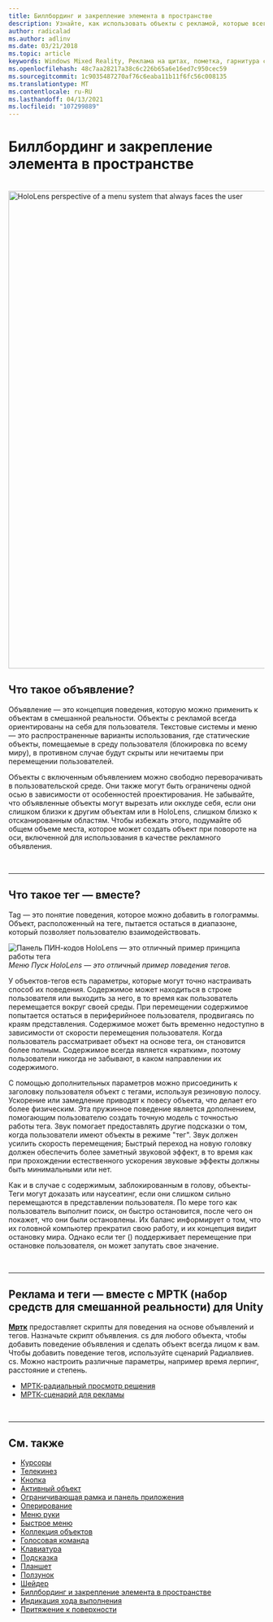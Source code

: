 ```yaml
---
title: Биллбординг и закрепление элемента в пространстве
description: Узнайте, как использовать объекты с рекламой, которые всегда ориентированы на себя для пользователя в приложениях смешанной реальности.
author: radicalad
ms.author: adlinv
ms.date: 03/21/2018
ms.topic: article
keywords: Windows Mixed Reality, Реклама на щитах, пометка, гарнитура смешанной реальности, гарнитура Windows Mixed, гарнитура виртуальной реальности, HoloLens, МРТК, набор средств смешанной реальности
ms.openlocfilehash: 48c7aa28217a38c6c226b65a6e16ed7c950cec59
ms.sourcegitcommit: 1c9035487270af76c6eaba11b11f6fc56c008135
ms.translationtype: MT
ms.contentlocale: ru-RU
ms.lasthandoff: 04/13/2021
ms.locfileid: "107299889"
---
```

# <a name="billboarding-and-tag-along"></a>Биллбординг и закрепление элемента в пространстве

<br>

<img src="images/MRTK_TagAlong.gif" alt="HoloLens perspective of a menu system that always faces the user" width="940px">
<br>

## <a name="what-is-billboarding"></a>Что такое объявление?

Объявление — это концепция поведения, которую можно применить к объектам в смешанной реальности. Объекты с рекламой всегда ориентированы на себя для пользователя. Текстовые системы и меню — это распространенные варианты использования, где статические объекты, помещаемые в среду пользователя (блокировка по всему миру), в противном случае будут скрыты или нечитаемы при перемещении пользователей.

Объекты с включенным объявлением можно свободно переворачивать в пользовательской среде. Они также могут быть ограничены одной осью в зависимости от особенностей проектирования. Не забывайте, что объявленные объекты могут вырезать или окклуде себя, если они слишком близки к другим объектам или в HoloLens, слишком близко к отсканированным областям. Чтобы избежать этого, подумайте об общем объеме места, которое может создать объект при повороте на оси, включенной для использования в качестве рекламного объявления.

<br>

---
## <a name="what-is-a-tag-along"></a>Что такое тег — вместе?

Tag — это понятие поведения, которое можно добавить в голограммы. Объект, расположенный на теге, пытается остаться в диапазоне, который позволяет пользователю взаимодействовать.

![Панель ПИН-кодов HoloLens — это отличный пример принципа работы тега](images/tagalong-1000px.jpg)<br>
*Меню Пуск HoloLens — это отличный пример поведения тегов.*

У объектов-тегов есть параметры, которые могут точно настраивать способ их поведения. Содержимое может находиться в строке пользователя или выходить за него, в то время как пользователь перемещается вокруг своей среды. При перемещении содержимое попытается остаться в периферийноее пользователя, продвигаясь по краям представления. Содержимое может быть временно недоступно в зависимости от скорости перемещения пользователя. Когда пользователь рассматривает объект на основе тега, он становится более полным. Содержимое всегда является «кратким», поэтому пользователи никогда не забывают, в каком направлении их содержимого.

С помощью дополнительных параметров можно присоединить к заголовку пользователя объект с тегами, используя резиновую полосу. Ускорение или замедление приводят к повесу объекта, что делает его более физическим. Эта пружинное поведение является дополнением, помогающим пользователю создать точную модель с точностью работы тега. Звук помогает предоставлять другие подсказки о том, когда пользователи имеют объекты в режиме "тег". Звук должен усилить скорость перемещения; Быстрый переход на новую головку должен обеспечить более заметный звуковой эффект, в то время как при прохождении естественного ускорения звуковые эффекты должны быть минимальными или нет.

Как и в случае с содержимым, заблокированным в голову, объекты-Теги могут доказать или наусеатинг, если они слишком сильно перемещаются в представлении пользователя. По мере того как пользователь выполнит поиск, он быстро остановится, после чего он покажет, что они были остановлены. Их баланс информирует о том, что их головной компьютер прекратил свою работу, и их концепция видит остановку мира. Однако если тег () поддерживает перемещение при остановке пользователя, он может запутать свое значение.

<br>

---

## <a name="billboarding-and-tag-along-in-mrtk-mixed-reality-toolkit-for-unity"></a>Реклама и теги — вместе с МРТК (набор средств для смешанной реальности) для Unity
**[Мртк](https://github.com/Microsoft/MixedRealityToolkit-Unity)** предоставляет скрипты для поведения на основе объявлений и тегов. Назначьте скрипт объявления. cs для любого объекта, чтобы добавить поведение объявления и сделать объект всегда лицом к вам. Чтобы добавить поведение тегов, используйте сценарий Радиалвиев. cs. Можно настроить различные параметры, например время лерпинг, расстояние и степень.

* [МРТК-радиальный просмотр решения](https://docs.microsoft.com/windows/mixed-reality/mrtk-unity/features/ux-building-blocks/solvers/solver#radialview)
* [МРТК-сценарий для рекламы](https://github.com/microsoft/MixedRealityToolkit-Unity/blob/mrtk_release/Assets/MixedRealityToolkit.SDK/Features/UX/Scripts/Utilities/Billboard.cs)


<br>

---

## <a name="see-also"></a>См. также

* [Курсоры](cursors.md)
* [Телекинез](point-and-commit.md)
* [Кнопка](button.md)
* [Активный объект](interactable-object.md)
* [Ограничивающая рамка и панель приложения](app-bar-and-bounding-box.md)
* [Оперирование](direct-manipulation.md)
* [Меню руки](hand-menu.md)
* [Быстрое меню](near-menu.md)
* [Коллекция объектов](object-collection.md)
* [Голосовая команда](voice-input.md)
* [Клавиатура](keyboard.md)
* [Подсказка](tooltip.md)
* [Планшет](slate.md)
* [Ползунок](slider.md)
* [Шейдер](shader.md)
* [Биллбординг и закрепление элемента в пространстве](billboarding-and-tag-along.md)
* [Индикация хода выполнения](progress.md)
* [Притяжение к поверхности](surface-magnetism.md)
